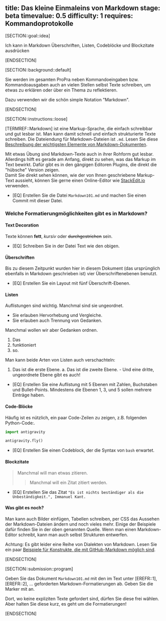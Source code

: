 title: Das kleine Einmaleins von Markdown
stage: beta
timevalue: 0.5
difficulty: 1
requires: Kommandoprotokolle
---

[SECTION::goal::idea]

Ich kann in Markdown Überschriften, Listen, Codeblöcke und Blockzitate ausdrücken

[ENDSECTION]

[SECTION::background::default]

Sie werden im gesamten ProPra neben Kommandoeingaben bzw. Kommandoausgaben 
auch an vielen Stellen selbst Texte schreiben, um etwas zu erklären 
oder über ein Thema zu reflektieren.

Dazu verwenden wir die schön simple Notation "Markdown".

[ENDSECTION]

[SECTION::instructions::loose]

[TERMREF::Markdown] ist eine Markup-Sprache, die einfach schreibbar und gut lesbar ist.
Man kann damit schnell und einfach strukturierte Texte schreiben. 
Die Dateiendung für Markdown-Dateien ist `.md`.
Lesen Sie diese
[Beschreibung der wichtigsten Elemente von Markdown-Dokumenten](https://gist.github.com/pixelspencil/87dfff9816e4bf41f5f6e5bf62eebff4).

Mit etwas Übung sind Markdown-Texte auch in ihrer Rohform gut lesbar.
Allerdings hilft es gerade am Anfang, direkt zu sehen, was das Markup im Text bewirkt.
Dafür gibt es in den gängigen Editoren Plugins, die direkt die "hübsche" Version zeigen.  
Damit Sie direkt sehen können, wie der von Ihnen geschriebene Markup-Text aussieht, 
können Sie gerne einen Online-Editor wie [StackEdit.io](https://stackedit.io/) verwenden.

- [EQ] Erstellen Sie die Datei `Markdown101.md` und machen Sie einen Commit mit dieser Datei.


### Welche Formatierungmöglichkeiten gibt es in Markdown?

#### Text Decoration

Texte können **fett**, *kursiv* oder ~~durchgestrichen~~ sein.

- [EQ] Schreiben Sie in der Datei Text wie den obigen.


#### Überschriften

Bis zu diesem Zeitpunkt wurden hier in diesem Dokument (das ursprünglich ebenfalls in Markdown geschrieben ist)
vier Überschriftenebenen benutzt.

- [EQ] Erstellen Sie ein Layout mit fünf Überschrift-Ebenen.


#### Listen

Auflistungen sind wichtig. Manchmal sind sie ungeordnet.

- Sie erlauben Hervorhebung und Vergleiche.
- Sie erlauben auch Trennung von Gedanken.

Manchmal wollen wir aber Gedanken ordnen.

1. Das
2. funktioniert
3. so.

Man kann beide Arten von Listen auch verschachteln:

1. Das ist die erste Ebene.
    a. Das ist die zweite Ebene.
        - Und eine dritte, ungeordnete Ebene gibt es auch!

- [EQ] Erstellen Sie eine Auflistung mit 5 Ebenen mit Zahlen, Buchstaben und Bullet-Points.
  Mindestens die Ebenen 1, 3, und 5 sollen mehrere Einträge haben.


#### Code-Blöcke

Häufig ist es nützlich, ein paar Code-Zeilen zu zeigen, z.B. folgenden Python-Code:.

```python
import antigravity

antigravity.fly()
```

- [EQ] Erstellen Sie einen Codeblock, der die Syntax von `bash` erwartet.


#### Blockzitate

> Manchmal will man etwas zitieren.
> > Manchmal will ein Zitat zitiert werden.

- [EQ] Erstellen Sie das Zitat `"Es ist nichts beständiger als die Unbeständigkeit.", Immanuel Kant.`


#### Was gibt es noch?

Man kann auch Bilder einfügen, Tabellen schreiben, per CSS das Aussehen der Markdown-Dateien ändern
und noch vieles mehr. Einige der Beispiele dafür finden Sie in der oben genannten Quelle. Wenn man
einen Markdown-Editor schreibt, kann man auch selbst Strukturen entwerfen.

Achtung: Es gibt leider eine Reihe von Dialekten von Markdown.
Lesen Sie ein paar
[Beispiele für Konstrukte, die mit GitHub-Markdown möglich sind](https://gist.github.com/pixelspencil/87dfff9816e4bf41f5f6e5bf62eebff4#github-treats).

[ENDSECTION]

[SECTION::submission::program]

Geben Sie das Dokument `Markdown101.md` mit den im Text unter [EREFR::1], [EREFR::2], ...
geforderten Markdown-Formatierungen ab.
Geben Sie die Marker mit an.

Dort, wo keine expliziten Texte gefordert sind, dürfen Sie diese frei wählen. 
Aber halten Sie diese kurz, es geht um die Formatierungen!

[ENDSECTION]
